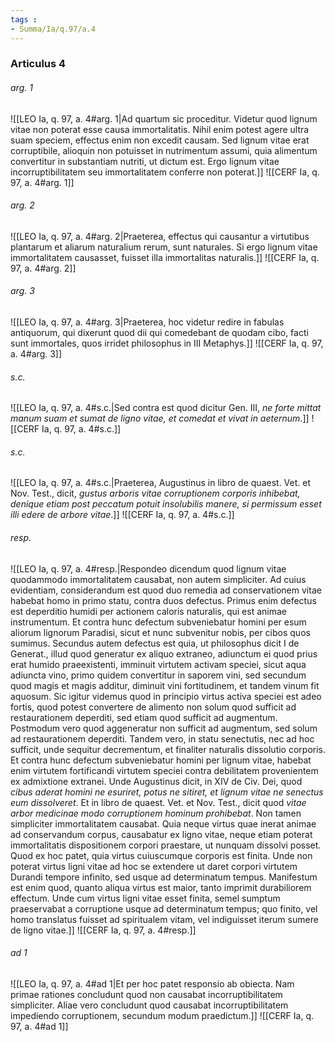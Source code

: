```yaml
---
tags : 
- Summa/Ia/q.97/a.4
---
```


### Articulus 4

###### arg. 1
![[LEO Ia, q. 97, a. 4#arg. 1|Ad quartum sic proceditur. Videtur quod lignum vitae non poterat esse causa immortalitatis. Nihil enim potest agere ultra suam speciem, effectus enim non excedit causam. Sed lignum vitae erat corruptibile, alioquin non potuisset in nutrimentum assumi, quia alimentum convertitur in substantiam nutriti, ut dictum est. Ergo lignum vitae incorruptibilitatem seu immortalitatem conferre non poterat.]]
![[CERF Ia, q. 97, a. 4#arg. 1]]

###### arg. 2
![[LEO Ia, q. 97, a. 4#arg. 2|Praeterea, effectus qui causantur a virtutibus plantarum et aliarum naturalium rerum, sunt naturales. Si ergo lignum vitae immortalitatem causasset, fuisset illa immortalitas naturalis.]]
![[CERF Ia, q. 97, a. 4#arg. 2]]

###### arg. 3
![[LEO Ia, q. 97, a. 4#arg. 3|Praeterea, hoc videtur redire in fabulas antiquorum, qui dixerunt quod dii qui comedebant de quodam cibo, facti sunt immortales, quos irridet philosophus in III Metaphys.]]
![[CERF Ia, q. 97, a. 4#arg. 3]]

###### s.c.
![[LEO Ia, q. 97, a. 4#s.c.|Sed contra est quod dicitur Gen. III, *ne forte mittat manum suam et sumat de ligno vitae, et comedat et vivat in aeternum*.]]
![[CERF Ia, q. 97, a. 4#s.c.]]

###### s.c.
![[LEO Ia, q. 97, a. 4#s.c.|Praeterea, Augustinus in libro de quaest. Vet. et Nov. Test., dicit, *gustus arboris vitae corruptionem corporis inhibebat, denique etiam post peccatum potuit insolubilis manere, si permissum esset illi edere de arbore vitae*.]]
![[CERF Ia, q. 97, a. 4#s.c.]]

###### resp.
![[LEO Ia, q. 97, a. 4#resp.|Respondeo dicendum quod lignum vitae quodammodo immortalitatem causabat, non autem simpliciter. Ad cuius evidentiam, considerandum est quod duo remedia ad conservationem vitae habebat homo in primo statu, contra duos defectus. Primus enim defectus est deperditio humidi per actionem caloris naturalis, qui est animae instrumentum. Et contra hunc defectum subveniebatur homini per esum aliorum lignorum Paradisi, sicut et nunc subvenitur nobis, per cibos quos sumimus. Secundus autem defectus est quia, ut philosophus dicit I de Generat., illud quod generatur ex aliquo extraneo, adiunctum ei quod prius erat humido praeexistenti, imminuit virtutem activam speciei, sicut aqua adiuncta vino, primo quidem convertitur in saporem vini, sed secundum quod magis et magis additur, diminuit vini fortitudinem, et tandem vinum fit aquosum. Sic igitur videmus quod in principio virtus activa speciei est adeo fortis, quod potest convertere de alimento non solum quod sufficit ad restaurationem deperditi, sed etiam quod sufficit ad augmentum. Postmodum vero quod aggeneratur non sufficit ad augmentum, sed solum ad restaurationem deperditi. Tandem vero, in statu senectutis, nec ad hoc sufficit, unde sequitur decrementum, et finaliter naturalis dissolutio corporis. Et contra hunc defectum subveniebatur homini per lignum vitae, habebat enim virtutem fortificandi virtutem speciei contra debilitatem provenientem ex admixtione extranei. Unde Augustinus dicit, in XIV de Civ. Dei, quod *cibus aderat homini ne esuriret, potus ne sitiret, et lignum vitae ne senectus eum dissolveret*. Et in libro de quaest. Vet. et Nov. Test., dicit quod *vitae arbor medicinae modo corruptionem hominum prohibebat*. Non tamen simpliciter immortalitatem causabat. Quia neque virtus quae inerat animae ad conservandum corpus, causabatur ex ligno vitae, neque etiam poterat immortalitatis dispositionem corpori praestare, ut nunquam dissolvi posset. Quod ex hoc patet, quia virtus cuiuscumque corporis est finita. Unde non poterat virtus ligni vitae ad hoc se extendere ut daret corpori virtutem Durandi tempore infinito, sed usque ad determinatum tempus. Manifestum est enim quod, quanto aliqua virtus est maior, tanto imprimit durabiliorem effectum. Unde cum virtus ligni vitae esset finita, semel sumptum praeservabat a corruptione usque ad determinatum tempus; quo finito, vel homo translatus fuisset ad spiritualem vitam, vel indiguisset iterum sumere de ligno vitae.]]
![[CERF Ia, q. 97, a. 4#resp.]]

###### ad 1
![[LEO Ia, q. 97, a. 4#ad 1|Et per hoc patet responsio ab obiecta. Nam primae rationes concludunt quod non causabat incorruptibilitatem simpliciter. Aliae vero concludunt quod causabat incorruptibilitatem impediendo corruptionem, secundum modum praedictum.]]
![[CERF Ia, q. 97, a. 4#ad 1]]


